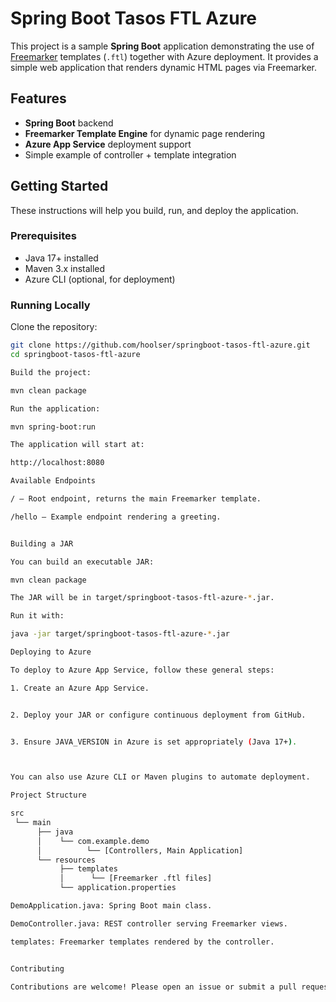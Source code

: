# Spring Boot Tasos FTL Azure

This project is a sample **Spring Boot** application demonstrating the use of [Freemarker](https://freemarker.apache.org/) templates (`.ftl`) together with Azure deployment. It provides a simple web application that renders dynamic HTML pages via Freemarker.

## Features

- **Spring Boot** backend
- **Freemarker Template Engine** for dynamic page rendering
- **Azure App Service** deployment support
- Simple example of controller + template integration

## Getting Started

These instructions will help you build, run, and deploy the application.

### Prerequisites

- Java 17+ installed
- Maven 3.x installed
- Azure CLI (optional, for deployment)

### Running Locally

Clone the repository:

```bash
git clone https://github.com/hoolser/springboot-tasos-ftl-azure.git
cd springboot-tasos-ftl-azure

Build the project:

mvn clean package

Run the application:

mvn spring-boot:run

The application will start at:

http://localhost:8080

Available Endpoints

/ – Root endpoint, returns the main Freemarker template.

/hello – Example endpoint rendering a greeting.


Building a JAR

You can build an executable JAR:

mvn clean package

The JAR will be in target/springboot-tasos-ftl-azure-*.jar.

Run it with:

java -jar target/springboot-tasos-ftl-azure-*.jar

Deploying to Azure

To deploy to Azure App Service, follow these general steps:

1. Create an Azure App Service.


2. Deploy your JAR or configure continuous deployment from GitHub.


3. Ensure JAVA_VERSION in Azure is set appropriately (Java 17+).



You can also use Azure CLI or Maven plugins to automate deployment.

Project Structure

src
 └── main
      ├── java
      │    └── com.example.demo
      │          └── [Controllers, Main Application]
      └── resources
           ├── templates
           │      └── [Freemarker .ftl files]
           └── application.properties

DemoApplication.java: Spring Boot main class.

DemoController.java: REST controller serving Freemarker views.

templates: Freemarker templates rendered by the controller.


Contributing

Contributions are welcome! Please open an issue or submit a pull request if you have improvements.
